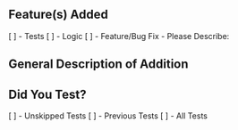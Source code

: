 ## Feature(s) Added
[ ] - Tests
[ ] - Logic
[ ] - Feature/Bug Fix - Please Describe:

## General Description of Addition

## Did You Test?
[ ] - Unskipped Tests
[ ] - Previous Tests
[ ] - All Tests
